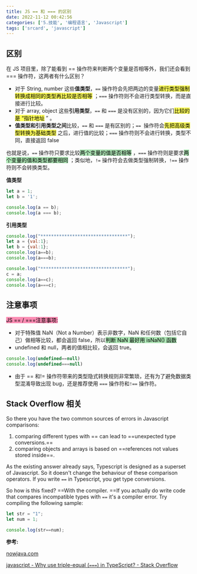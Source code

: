 ```yaml
---
title: JS == 和 === 的区别
date: 2022-11-12 00:42:56
categories: ['5.技能', '编程语言', 'Javascript']
tags: ['srcard', 'javascript']
---
```

  
  
## 区别

在 JS 项目里，除了能看到 == 操作符来判断两个变量是否相等外，我们还会看到 === 操作符，这两者有什么区别？
  
*   对于 String, number 这些**值类型**，`==` 操作符会先把两边的变量<mark style="background: #fefe00A6;">进行类型强制转换成相同的类型再比较是否相等</mark> ；`===` 操作符则不会进行类型转换，而是直接进行比较。
*   对于 array, object 这些**引用类型**，`==` 和 `===` 是没有区别的，因为它们<mark style="background: #fefe00A6;">比较的是 “指针地址</mark> ” 。
*   **值类型和引用类型之间**比较，`==` 和 `===` 是有区别的；`== `操作符会<mark style="background: #fefe00A6;">先把高级类型转换为基础类型</mark> 之后，进行值的比较；`===` 操作符则不会进行转换，类型不同，直接返回 false
   
也就是说，`==` 操作符只要求比较<mark style="background: #83d98fA6;">两个变量的值是否相等</mark> ，`===` 操作符则是要求<mark style="background: #83d98fA6;">两个变量的值和类型都要相同</mark> ；类似地，`!=` 操作符会去做类型强制转换，`!==` 操作符则不会转换类型。
   
**值类型**
```js
let a = 1;
let b = '1';

console.log(a == b);
console.log(a === b);

```
  
**引用类型**
```js
console.log("*********************************");
let a = {val:1};
let b = {val:1};
console.log(a==b);
console.log(a===b);

console.log("*********************************");
c = a;
console.log(a==c);
console.log(a===c);

```
<!--SR:!2026-10-27,899,250-->
  
  
## 注意事项

<mark style="background: #fa518dA6;">JS == / ===注意事项: </mark> 
  
- 对于特殊值 NaN（Not a Number）表示非数字，NaN 和任何数（包括它自己）做相等比较，都会返回 false，所以<mark style="background: #83d98fA6;">判断 NaN 最好用 isNaN() 函数</mark> 
- undefined 和 null，两者的值相比较，会返回 true。
```js
console.log(undefined==null)
console.log(undefined===null)

```
- 由于 \=\= 和!= 操作符带来的类型隐式转换规则非常繁琐，还有为了避免数据类型混淆导致出现 bug，还是推荐使用 `===` 操作符和`!==` 操作符。
<!--SR:!2024-10-24,463,250-->
  
  
## Stack Overflow 相关

So there you have the two common sources of errors in Javascript comparisons:
1.  comparing different types with \=\= can lead to ==unexpected type conversions.==
2.  comparing objects and arrays is based on ==references not values stored inside==.
   
As the existing answer already says, Typescript is designed as a superset of Javascript. So it doesn't change the behaviour of these comparison operators. If you write `==` in Typescript, you get type conversions.
   
So how is this fixed? ==With the compiler. ==If you actually do write code that compares incompatible types with `==` it's a compiler error. Try compiling the following sample:   
```ts
let str = "1";
let num = 1;

console.log(str==num);
```
<!--SR:!2027-04-26,1008,250!2025-07-19,656,270!2024-10-25,463,250-->

**参考:**

 [nowjava.com](https://nowjava.com/article/44330)
 
 [javascript - Why use triple-equal (`===`) in TypeScript? - Stack Overflow](https://stackoverflow.com/questions/57125700/why-use-triple-equal-in-typescript)